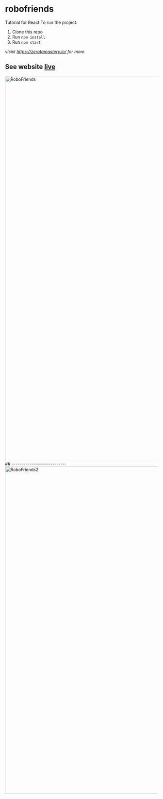 # robofriends
Tutorial for React
To run the project:

1. Clone this repo
2. Run `npm install`
3. Run `npm start`

*visist https://zerotomastery.io/ for more*

## See website [live](https://fatemabohra.github.io/robofriends-1/)

<img width="1268" alt="RoboFriends" src="https://github.com/FatemaBohra/robofriends-1/assets/87420811/8e3b1dbd-8b78-4bf6-8f25-482dee21ab01">
## ----------------------------
<img width="1078" alt="RoboFriends2" src="https://github.com/FatemaBohra/robofriends-1/assets/87420811/3e30f6a2-087a-42eb-87e8-e5b7d6482252">

